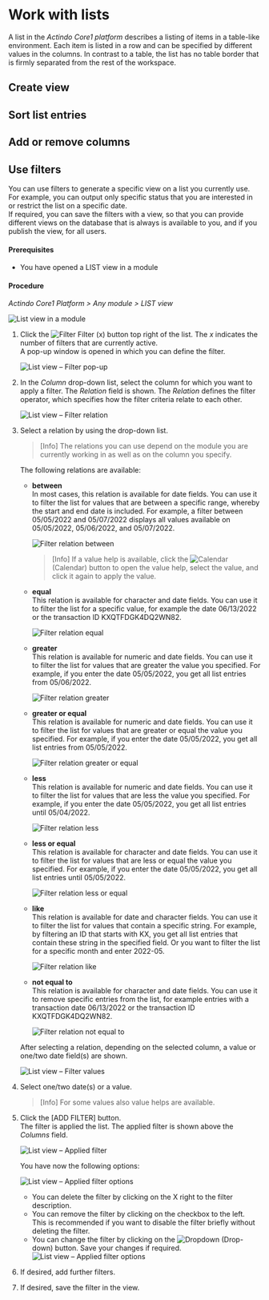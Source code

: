 # Work with lists
A list in the *Actindo Core1 platform* describes a listing of items in a table-like environment. Each item is listed in a row and can be specified by different values in the columns. In contrast to a table, the list has no table border that is firmly separated from the rest of the workspace.

## Create view




## Sort list entries

## Add or remove columns

## Use filters
You can use filters to generate a specific view on a list you currently use. For example, you can output only specific status that you are interested in or restrict the list on a specific date.  
If required, you can save the filters with a view, so that you can provide different views on the database that is always is available to you, and if you publish the view, for all users. 

#### Prerequisites
- You have opened a LIST view in a module

#### Procedure

*Actindo Core1 Platform > Any module > LIST view*

![List view in a module](../../Assets/Screenshots/Core1Platform/UsingCore1/LISTView.png "[List view in a module]")

1. Click the ![Filter](../../Assets/Icons/Filter.png "[Filter]") Filter (x) button top right of the list. The *x* indicates the number of filters that are currently active.   
A pop-up window is opened in which you can define the filter.  

   ![List view &ndash; Filter pop-up ](../../Assets/Screenshots/Core1Platform/UsingCore1/FilterPopUp.png "[List view &ndash; Filter pop-up ]")

2. In the *Column* drop-down list, select the column for which you want to apply a filter.
The *Relation* field is shown. The *Relation* defines the filter operator, which specifies how the filter criteria relate to each other.
 
    ![List view &ndash; Filter relation](../../Assets/Screenshots/Core1Platform/UsingCore1/FilterPopUpRelation.png "[List view &ndash; Filter relation]")

3. Select a relation by using the drop-down list.
   > [Info] The relations you can use depend on the module you are currently working in as well as on the column you specify.   
   

   The following relations are available:

     - **between**   
In most cases, this relation is available for date fields. You can use it to filter the list for values that are between a specific range, whereby the start and end date is included. For example, a filter between 05/05/2022 and 05/07/2022 displays all values available on 05/05/2022, 05/06/2022, and 05/07/2022.

        ![Filter relation between](../../Assets/Screenshots/Core1Platform/UsingCore1/FilterRelationBetweeen.png "[Filter relation between]")
        > [Info] If a value help is available, click the ![Calendar](../../Assets/Icons/Calendar.png "[Calendar]") (Calendar) button to open the value help, select the value, and click it again to apply the value.

     - **equal**   
This relation is available for character and date fields. You can use it to filter the list for a specific value, for example the date 06/13/2022 or the transaction ID KXQTFDGK4DQ2WN82.

       ![Filter relation equal](../../Assets/Screenshots/Core1Platform/UsingCore1/FilterRelationEqual.png "[Filter relation equal]")

     - **greater**   
This relation is available for numeric and date fields. You can use it to filter the list for values that are greater the value you specified. For example, if you enter the date 05/05/2022, you get all list entries from 05/06/2022.

       ![Filter relation greater](../../Assets/Screenshots/Core1Platform/UsingCore1/FilterRelationLess.png "[Filter relation greater]")

     - **greater or equal**   
This relation is available for numeric and date fields. You can use it to filter the list for values that are greater or equal the value you specified. For example, if you enter the date 05/05/2022, you get all list entries from 05/05/2022.

       ![Filter relation greater or equal](../../Assets/Screenshots/Core1Platform/UsingCore1/FilterRelationLessEqual.png "[Filter relation greater or equal]")

     - **less**   
This relation is available for numeric and date fields. You can use it to filter the list for values that are less the value you specified. For example, if you enter the date 05/05/2022, you get all list entries until 05/04/2022.  

       ![Filter relation less](../../Assets/Screenshots/Core1Platform/UsingCore1/FilterRelationLess.png "[Filter relation less]")

     - **less or equal**   
This relation is available for character and date fields. You can use it to filter the list for values that are less or equal the value you specified. For example, if you enter the date 05/05/2022, you get all list entries until 05/05/2022.

       ![Filter relation less or equal](../../Assets/Screenshots/Core1Platform/UsingCore1/FilterRelationLessEqual.png "[Filter relation less or equal]")

     - **like**   
This relation is available for date and character fields. You can use it to filter the list for values that contain a specific string. For example, by filtering an ID that starts with KX, you get all list entries that contain these string in the specified field. Or you want to filter the list for a specific month and enter 2022-05.

       ![Filter relation like](../../Assets/Screenshots/Core1Platform/UsingCore1/FilterRelationLike.png "[Filter relation like]")

     - **not equal to**   
     This relation is available for character and date fields. You can use it to remove specific entries from the list, for example entries with a transaction date 06/13/2022 or the transaction ID KXQTFDGK4DQ2WN82.

       ![Filter relation not equal to](../../Assets/Screenshots/Core1Platform/UsingCore1/FilterRelationNotEqualTo.png "[Filter relation not equal to]")

   After selecting a relation, depending on the selected column, a value or one/two date field(s) are shown.

   ![List view &ndash; Filter values](../../Assets/Screenshots/Core1Platform/UsingCore1/FilterPopUpValue.png "[List view &ndash; Filter values]")

4. Select one/two date(s) or a value.
    > [Info] For some values also value helps are available.   

5. Click the [ADD FILTER] button.   
The filter is applied the list. The applied filter is shown above the *Columns* field.   

   ![List view &ndash; Applied filter](../../Assets/Screenshots/Core1Platform/UsingCore1/FilterApplied.png "[List view &ndash; Applied filter]")

   You have now the following options:

   ![List view &ndash; Applied filter options](../../Assets/Screenshots/Core1Platform/UsingCore1/FilterAppliedChange.png "[List view &ndash; Applied filter options]")  
    

    - You can delete the filter by clicking on the X right to the filter description. 
    - You can remove the filter by clicking on the checkbox to the left. This is recommended if you want to disable the filter briefly without deleting the filter.
    - You can change the filter by clicking on the ![Dropdown](../../Assets/Icons/DropDown.png "[Dropdown]") (Drop-down) button. Save your changes if required.
    ![List view &ndash; Applied filter options](../../Assets/Screenshots/Core1Platform/UsingCore1/FilterAppliedEdit.png "[List view &ndash; Applied filter options]")  

6. If desired, add further filters.

7. If desired, save the filter in the view.